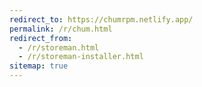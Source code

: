 ```yaml
---
redirect_to: https://chumrpm.netlify.app/
permalink: /r/chum.html
redirect_from:
  - /r/storeman.html
  - /r/storeman-installer.html
sitemap: true
---
```

